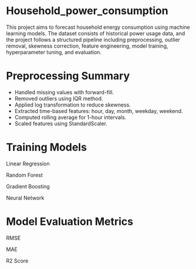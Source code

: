 # Household_power_consumption

This project aims to forecast household energy consumption using machine learning models. 
The dataset consists of historical power usage data, and the project follows a structured pipeline
including preprocessing, outlier removal, skewness correction, feature engineering, model training,
hyperparameter tuning, and evaluation.

# Preprocessing Summary

- Handled missing values with forward-fill.
- Removed outliers using IQR method.
- Applied log transformation to reduce skewness.
- Extracted time-based features: hour, day, month, weekday, weekend.
- Computed rolling average for 1-hour intervals.
- Scaled features using StandardScaler.

# Training Models

Linear Regression 

Random Forest 

Gradient Boosting 

Neural Network 

# Model Evaluation Metrics

RMSE

MAE

R2 Score
